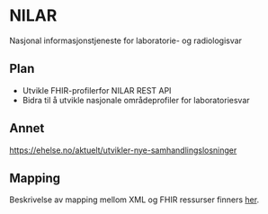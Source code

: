 # NILAR
Nasjonal informasjonstjeneste for laboratorie- og radiologisvar

## Plan

* Utvikle FHIR-profilerfor NILAR REST API
* Bidra til å utvikle nasjonale områdeprofiler for laboratoriesvar

## Annet

https://ehelse.no/aktuelt/utvikler-nye-samhandlingslosninger

## Mapping
Beskrivelse av mapping mellom XML og FHIR ressurser finners [her]( mapping.md "her"). 

